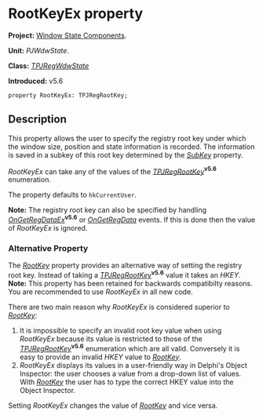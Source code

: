<a href='Hidden comment: 
$Rev$
$Date$
'></a>

# RootKeyEx property #

**Project:** [Window State Components](WindowStateComponents.md).

**Unit:** _PJWdwState_.

**Class:** _[TPJRegWdwState](TPJRegWdwState.md)_

**Introduced:** v5.6

```
property RootKeyEx: TPJRegRootKey;
```

## Description ##

This property allows the user to specify the registry root key under which the window size, position and state information is recorded. The information is saved in a subkey of this root key determined by the _[SubKey](TPJRegWdwStateSubKey.md)_ property.

_RootKeyEx_ can take any of the values of the _[TPJRegRootKey](TPJRegRootKey.md)_**<sup>v5.6</sup>** enumeration.

The property defaults to `hkCurrentUser`.

**Note:** The registry root key can also be specified by handling _[OnGetRegDataEx](TPJRegWdwStateOnGetRegDataEx.md)_**<sup>v5.6</sup>** or _[OnGetRegData](TPJRegWdwStateOnGetRegData.md)_ events. If this is done then the value of _RootKeyEx_ is ignored.

### Alternative Property ###

The _[RootKey](TPJRegWdwStateRootKey.md)_ property provides an alternative way of setting the registry root key. Instead of taking a _[TPJRegRootKey](TPJRegRootKey.md)_**<sup>v5.6</sup>** value it takes an _HKEY_. **Note:** This property has been retained for backwards compatibilty reasons. You are recommended to use _RootKeyEx_ in all new code.

There are two main reason why _RootKeyEx_ is considered superior to _[RootKey](TPJRegWdwStateRootKey.md)_:

  1. It is impossible to specify an invalid root key value when using _RootKeyEx_ because its value is restricted to those of the _[TPJRegRootKey](TPJRegRootKey.md)_**<sup>v5.6</sup>** enumeration which are all valid. Conversely it is easy to provide an invalid _HKEY_ value to _[RootKey](TPJRegWdwStateRootKey.md)_.
  1. _RootKeyEx_ displays its values in a user-friendly way in Delphi's Object Inspector: the user chooses a value from a drop-down list of values. With _[RootKey](TPJRegWdwStateRootKey.md)_ the user has to type the correct HKEY value into the Object Inspector.

Setting _RootKeyEx_ changes the value of _[RootKey](TPJRegWdwStateRootKey.md)_ and vice versa.